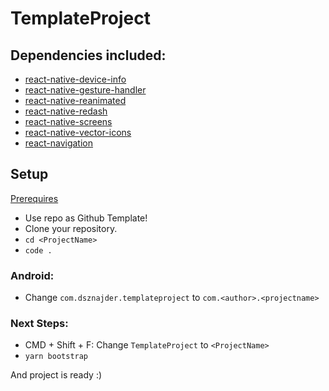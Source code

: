 # TemplateProject

## Dependencies included:

- [react-native-device-info](https://github.com/react-native-community/react-native-device-info)
- [react-native-gesture-handler](https://github.com/kmagiera/react-native-gesture-handler)
- [react-native-reanimated](https://github.com/kmagiera/react-native-reanimated)
- [react-native-redash](https://github.com/wcandillon/react-native-redash)
- [react-native-screens](https://github.com/kmagiera/react-native-screens)
- [react-native-vector-icons](https://github.com/oblador/react-native-vector-icons)
- [react-navigation](https://github.com/react-navigation/react-navigation)

## Setup

[Prerequires](https://gist.github.com/dsznajder/6cc186491f53ca9b1be7eebdf68ab5c5)

- Use repo as Github Template!
- Clone your repository.
- `cd <ProjectName>`
- `code .`

### Android:

- Change `com.dsznajder.templateproject` to `com.<author>.<projectname>`

### Next Steps:

- CMD + Shift + F: Change `TemplateProject` to `<ProjectName>`
- `yarn bootstrap`

And project is ready :)
